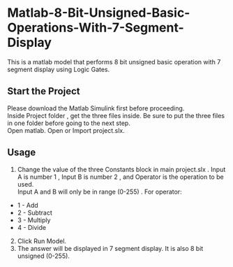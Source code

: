 # Matlab-8-Bit-Unsigned-Basic-Operations-With-7-Segment-Display
This is a matlab model that performs 8 bit unsigned basic operation with 7 segment display using Logic Gates.


## Start the Project
Please download the Matlab Simulink first before proceeding. <br/>
Inside Project folder , get the three files inside. Be sure to put the three files in one folder before going to the next step. <br/>
Open matlab. Open or Import project.slx. <br/>

## Usage
1. Change the value of the three Constants block in main project.slx . Input A is number 1 , Input B is number 2 , and Operator is the operation to be used.<br/>
Input A and B will only be in range (0-255) . For operator:
* 1 - Add
* 2 - Subtract
* 3 - Multiply
* 4 - Divide

2. Click Run Model.
3. The answer will be displayed in 7 segment display. It is also 8 bit unsigned (0-255).

